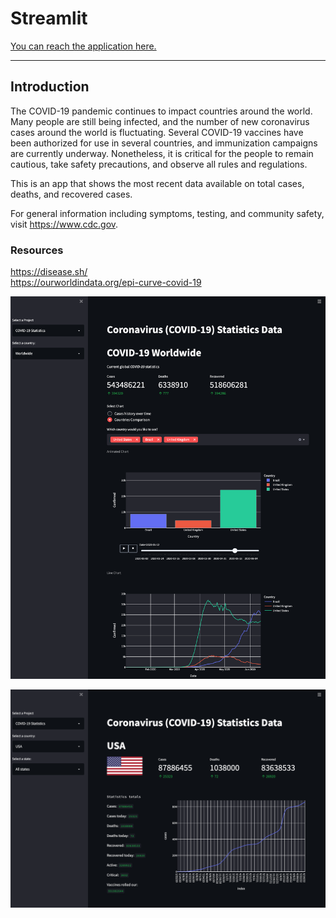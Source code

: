 # Streamlit

[You can reach the application here.](https://share.streamlit.io/lsoca007/streamlit/main.py)

___

## Introduction

The COVID-19 pandemic continues to impact countries around the world. Many people are still being infected, and the number of new coronavirus cases around the world is fluctuating. Several COVID-19 vaccines have been authorized for use in several countries, and immunization campaigns are currently underway. Nonetheless, it is critical for the people to remain cautious, take safety precautions, and observe all rules and regulations.

This is an app that shows the most recent data available on total cases, deaths, and recovered cases.

For general information including symptoms, testing, and community safety, visit https://www.cdc.gov.

### Resources
https://disease.sh/
\
https://ourworldindata.org/epi-curve-covid-19


![World Statistics](worldwide.png)

![USA Statistics](USA_Sta.png)
